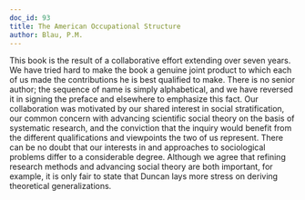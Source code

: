 ```yaml
---
doc_id: 93
title: The American Occupational Structure
author: Blau, P.M.
---
```


This book is the result of a collaborative effort extending over seven
years.  We have tried hard to make the book a genuine joint product
to which each of us made the contributions he is best qualified to
make.  There is no senior author; the sequence of name is simply
alphabetical, and we have reversed it in signing the preface and elsewhere
to emphasize this fact.  Our collaboration was motivated by our shared
interest in social stratification, our common concern with advancing
scientific social theory on the basis of systematic research, and the
conviction that the inquiry would benefit from the different qualifications
and viewpoints the two of us represent.  There can be no doubt
that our interests in and approaches to sociological problems differ to
a considerable degree.  Although we agree that refining research methods
and advancing social theory are both important, for example, it is
only fair to state that Duncan lays more stress on deriving theoretical
generalizations.